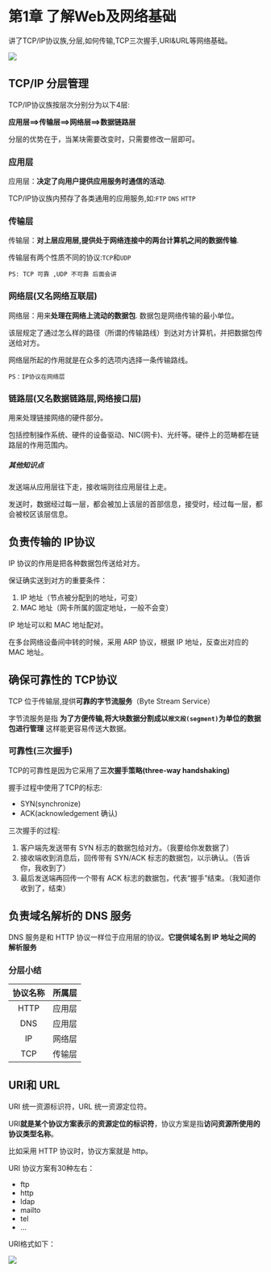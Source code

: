 # 第1章 了解Web及网络基础

讲了TCP/IP协议族,分层,如何传输,TCP三次握手,URI&URL等网络基础。 

<img src="http://ww4.sinaimg.cn/large/98900c07gw1fakjco3lq4j21kw10kn5z.jpg"/>  


## TCP/IP 分层管理

TCP/IP协议族按层次分别分为以下4层:  

**应用层==>传输层==>网络层==>数据链路层**

分层的优势在于，当某块需要改变时，只需要修改一层即可。

###  应用层

应用层：**决定了向用户提供应用服务时通信的活动**.

TCP/IP协议族内预存了各类通用的应用服务,如:`FTP` `DNS` `HTTP`

### 传输层

传输层：**对上层应用层,提供处于网络连接中的两台计算机之间的数据传输**.  

传输层有两个性质不同的协议:`TCP`和`UDP`  

	PS: TCP 可靠 ,UDP 不可靠 后面会讲

### 网络层(又名网络互联层)

网络层：用来**处理在网络上流动的数据包**. 数据包是网络传输的最小单位。     

该层规定了通过怎么样的路径（所谓的传输路线）到达对方计算机，并把数据包传送给对方。

网络层所起的作用就是在众多的选项内选择一条传输路线。  

	PS：IP协议在网络层  

### 链路层(又名数据链路层,网络接口层)

用来处理链接网络的硬件部分。    

包括控制操作系统、硬件的设备驱动、NIC(网卡)、光纤等。硬件上的范畴都在链路层的作用范围内。


##### 其他知识点

发送端从应用层往下走，接收端则往应用层往上走。

发送时，数据经过每一层，都会被加上该层的首部信息，接受时，经过每一层，都会被校区该层信息。


## 负责传输的 IP协议

IP 协议的作用是把各种数据包传送给对方。

保证确实送到对方的重要条件：

1. IP 地址（节点被分配到的地址，可变）
2. MAC 地址（网卡所属的固定地址，一般不会变）

IP 地址可以和 MAC 地址配对。


在多台网络设备间中转的时候，采用 ARP 协议，根据 IP 地址，反查出对应的 MAC 地址。


## 确保可靠性的 TCP协议 

TCP 位于传输层,提供**可靠的字节流服务**（Byte Stream Service）  

字节流服务是指 **为了方便传输,将大块数据分割成以`报文段(segment)`为单位的数据包进行管理** 这样能更容易传送大数据。    

### 可靠性(三次握手)  

TCP的可靠性是因为它采用了**三次握手策略(three-way handshaking)**  

握手过程中使用了TCP的标志:  
- SYN(synchronize)
- ACK(acknowledgement 确认)

三次握手的过程:  

1. 客户端先发送带有 SYN 标志的数据包给对方。（我要给你发数据了）
2. 接收端收到消息后，回传带有 SYN/ACK 标志的数据包，以示确认。（告诉你，我收到了）
3. 最后发送端再回传一个带有 ACK 标志的数据包，代表“握手”结束。（我知道你收到了，结束）


## 负责域名解析的 DNS 服务

DNS 服务是和 HTTP 协议一样位于应用层的协议。**它提供域名到 IP 地址之间的解析服务**


### 分层小结  

| 协议名称 | 所属层  |
| :--: | :--: |
| HTTP | 应用层  |
| DNS  | 应用层  |
|  IP  | 网络层  |
| TCP  | 传输层  |

## URI和 URL

URI 统一资源标识符，URL 统一资源定位符。

URI**就是某个协议方案表示的资源定位的标识符**，协议方案是指**访问资源所使用的协议类型名称**。

比如采用 HTTP 协议时，协议方案就是 http。

URI 协议方案有30种左右：

- ftp  
- http  
- ldap  
- mailto  
- tel    
- ...

URI格式如下：

<img src="http://ww2.sinaimg.cn/large/98900c07gw1fakk1vj1nbj20aa02e74b.jpg"/>









